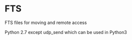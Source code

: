 # FTS
FTS files for moving and remote access 


Python 2.7 except udp_send which can be used in Python3
